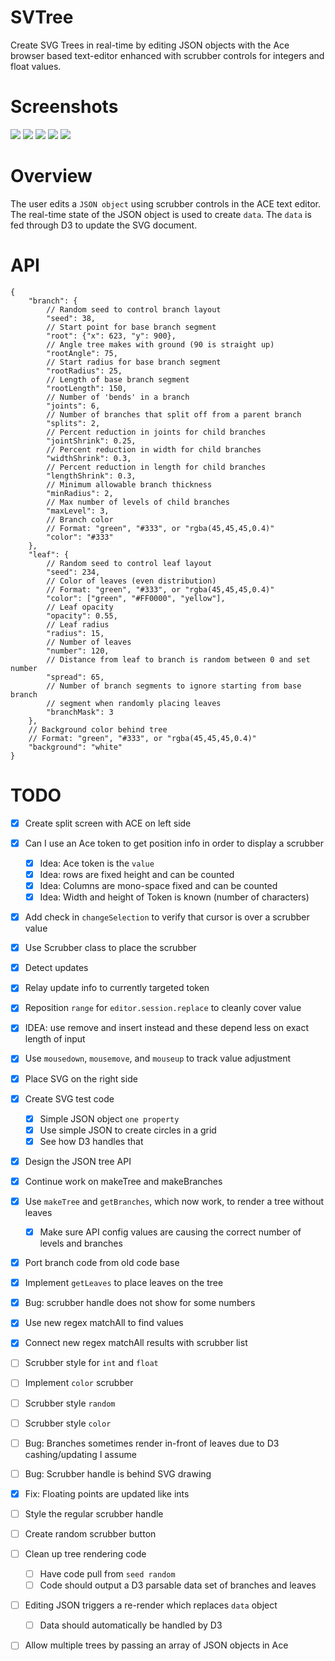 # SVTree

Create SVG Trees in real-time by editing JSON objects with the Ace browser based text-editor enhanced with scrubber controls for integers and float values.

# Screenshots

![](./img/screenshot.png)
![](./img/screenshot4.png)
![](./img/screenshot2.png)
![](./img/screenshot3.png)
![](./img/screenshot5.png)

# Overview

The user edits a `JSON object` using scrubber controls in the ACE text editor. The real-time state of the JSON object is used to create `data`. The `data` is fed through D3 to update the SVG document.

# API
```
{
    "branch": {
        // Random seed to control branch layout
        "seed": 38,
        // Start point for base branch segment
        "root": {"x": 623, "y": 900},
        // Angle tree makes with ground (90 is straight up)
        "rootAngle": 75,
        // Start radius for base branch segment
        "rootRadius": 25,
        // Length of base branch segment
        "rootLength": 150,
        // Number of 'bends' in a branch
        "joints": 6,
        // Number of branches that split off from a parent branch
        "splits": 2,
        // Percent reduction in joints for child branches
        "jointShrink": 0.25,
        // Percent reduction in width for child branches
        "widthShrink": 0.3,
        // Percent reduction in length for child branches
        "lengthShrink": 0.3,
        // Minimum allowable branch thickness        
        "minRadius": 2,
        // Max number of levels of child branches
        "maxLevel": 3,
        // Branch color
        // Format: "green", "#333", or "rgba(45,45,45,0.4)"
        "color": "#333"
    },
    "leaf": {
        // Random seed to control leaf layout
        "seed": 234,
        // Color of leaves (even distribution)
        // Format: "green", "#333", or "rgba(45,45,45,0.4)"
        "color": ["green", "#FF0000", "yellow"],
        // Leaf opacity
        "opacity": 0.55,
        // Leaf radius
        "radius": 15,
        // Number of leaves
        "number": 120,
        // Distance from leaf to branch is random between 0 and set number
        "spread": 65,
        // Number of branch segments to ignore starting from base branch
        // segment when randomly placing leaves
        "branchMask": 3
    },
    // Background color behind tree
    // Format: "green", "#333", or "rgba(45,45,45,0.4)"
    "background": "white"
}
```

# TODO

- [x] Create split screen with ACE on left side
- [x] Can I use an Ace token to get position info in order to display a scrubber
    - [x] Idea: Ace token is the `value`
    - [x] Idea: rows are fixed height and can be counted
    - [x] Idea: Columns are mono-space fixed and can be counted
    - [x] Idea: Width and height of Token is known (number of characters)
- [x] Add check in `changeSelection` to verify that cursor is over a scrubber value
- [x] Use Scrubber class to place the scrubber
- [x] Detect updates    
- [x] Relay update info to currently targeted token
- [x] Reposition `range` for `editor.session.replace` to cleanly cover value
- [x] IDEA: use remove and insert instead and these depend less on exact length of input
- [x] Use `mousedown`, `mousemove`, and `mouseup` to track value adjustment
- [x] Place SVG on the right side
- [x] Create SVG test code
    - [x] Simple JSON object `one property`
    - [x] Use simple JSON to create circles in a grid
    - [x] See how D3 handles that
- [x] Design the JSON tree API
- [x] Continue work on makeTree and makeBranches
- [x] Use `makeTree` and `getBranches`, which now work, to render a tree without leaves
    - [x] Make sure API config values are causing the correct number of levels and branches
- [x] Port branch code from old code base
- [x] Implement `getLeaves` to place leaves on the tree
- [x] Bug: scrubber handle does not show for some numbers
- [x] Use new regex matchAll to find values
- [x] Connect new regex matchAll results with scrubber list

- [ ] Scrubber style for `int` and `float`
- [ ] Implement `color` scrubber

- [ ] Scrubber style `random`
- [ ] Scrubber style `color`

- [ ] Bug: Branches sometimes render in-front of leaves due to D3 cashing/updating I assume
- [ ] Bug: Scrubber handle is behind SVG drawing
- [x] Fix: Floating points are updated like ints
- [ ] Style the regular scrubber handle
- [ ] Create random scrubber button
- [ ] Clean up tree rendering code
    - [ ] Have code pull from `seed random`
    - [ ] Code should output a D3 parsable data set of branches and leaves
- [ ] Editing JSON triggers a re-render which replaces `data` object
    - [ ] Data should automatically be handled by D3
- [ ] Allow multiple trees by passing an array of JSON objects in Ace

